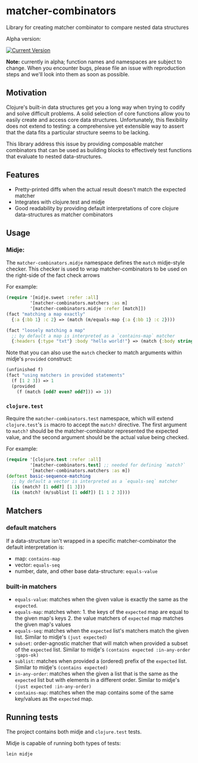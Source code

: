 # matcher-combinators

Library for creating matcher combinator to compare nested data structures

Alpha version:

[![Current Version](https://img.shields.io/clojars/v/nubank/matcher-combinators.svg)](https://clojars.org/nubank/matcher-combinators)

__Note:__ currently in alpha; function names and namespaces are subject to change. When you encounter bugs, please file an issue with reproduction steps and we'll look into them as soon as possible.

## Motivation

Clojure's built-in data structures get you a long way when trying to codify and solve difficult problems. A solid selection of core functions allow you to easily create and access core data structures. Unfortunately, this flexibility does not extend to testing: a comprehensive yet extensible way to assert that the data fits a particular structure seems to be lacking.

This library address this issue by providing composable matcher combinators that can be used as building blocks to effectively test functions that evaluate to nested data-structures.

## Features

- Pretty-printed diffs when the actual result doesn't match the expected matcher
- Integrates with clojure.test and midje
- Good readability by providing default interpretations of core clojure data-structures as matcher combinators

## Usage

### Midje:

The `matcher-combinators.midje` namespace defines the `match` midje-style checker. This checker is used to wrap matcher-combinators to be used on the right-side of the fact check arrows

For example:

```clojure
(require '[midje.sweet :refer :all]
         '[matcher-combinators.matchers :as m]
         '[matcher-combinators.midje :refer [match]])
(fact "matching a map exactly"
  {:a {:bb 1} :c 2} => (match (m/equals-map {:a {:bb 1} :c 2})))

(fact "loosely matching a map"
  ;; by default a map is interpreted as a `contains-map` matcher
  {:headers {:type "txt"} :body "hello world!"} => (match {:body string?}))
```

Note that you can also use the `match` checker to match arguments within midje's `provided` construct:

```clojure
(unfinished f)
(fact "using matchers in provided statements"
  (f [1 2 3]) => 1
  (provided
    (f (match [odd? even? odd?])) => 1))
```

### `clojure.test`

Require the `matcher-combinators.test` namespace, which will extend `clojure.test`'s `is` macro to accept the `match?` directive. The first argument to `match?` should be the matcher-combinator represented the expected value, and the second argument should be the actual value being checked.

For example:

```clojure
(require '[clojure.test :refer :all]
         '[matcher-combinators.test] ;; needed for defining `match?`
         '[matcher-combinators.matchers :as m])
(deftest basic-sequence-matching
  ;; by default a vector is interpreted as a `equals-seq` matcher
  (is (match? [1 odd?] [1 3]))
  (is (match? (m/sublist [1 odd?]) [1 1 2 3])))
```

## Matchers

### default matchers

If a data-structure isn't wrapped in a specific matcher-combinator the default interpretation is:
- map: `contains-map`
- vector: `equals-seq`
- number, date, and other base data-structure: `equals-value`

### built-in matchers

- `equals-value`: matches when the given value is exactly the same as the `expected`.
- `equals-map`: matches when:
      1. the keys of the `expected` map are equal to the given map's keys
      2. the value matchers of `expected` map matches the given map's values
- `equals-seq`: matches when the `expected` list's matchers match the given list. Similar to midje's `(just expected)`
- `subset`: order-agnostic matcher that will match when provided a subset of the `expected` list. Similar to midje's `(contains expected :in-any-order :gaps-ok)`
- `sublist`: matches when provided a (ordered) prefix of the `expected` list.  Similar to midje's `(contains expected)`
- `in-any-order`: matches when the given a list that is the same as the `expected` list but with elements in a different order.  Similar to midje's `(just expected :in-any-order)`
- `contains-map`: matches when the map contains some of the same key/values as the `expected` map.

## Running tests

The project contains both midje and `clojure.test` tests.

Midje is capable of running both types of tests:

```
lein midje
```
